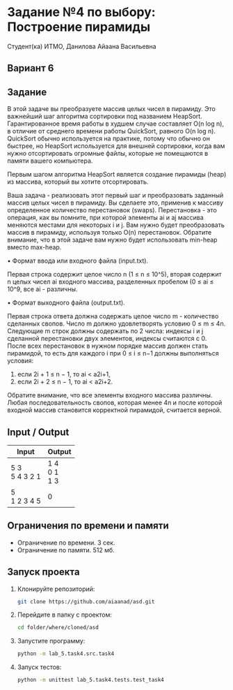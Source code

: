 # Задание №4 по выбору: Построение пирамиды
Студент(ка) ИТМО, Данилова Айаана Васильевна

## Вариант 6

## Задание 

В этой задаче вы преобразуете массив целых чисел в пирамиду. Это важнейший шаг алгоритма сортировки под названием HeapSort. Гарантированное время
работы в худшем случае составляет O(n log n), в отличие от среднего времени работы QuickSort, равного O(n log n). QuickSort обычно используется на
практике, потому что обычно он быстрее, но HeapSort используется для внешней сортировки, когда вам нужно отсортировать огромные файлы, которые не
помещаются в памяти вашего компьютера.

Первым шагом алгоритма HeapSort является создание пирамиды (heap) из
массива, который вы хотите отсортировать.

Ваша задача - реализовать этот первый шаг и преобразовать заданный массив целых чисел в пирамиду. Вы сделаете это, применив к массиву определенное
количество перестановок (swaps). Перестановка - это операция, как вы помните,
при которой элементы ai и aj массива меняются местами для некоторых i и j.
Вам нужно будет преобразовать массив в пирамиду, используя только O(n) перестановок. Обратите внимание, что в этой задаче вам нужно будет использовать
min-heap вместо max-heap.

• Формат ввода или входного файла (input.txt). 

Первая строка содержит
целое число n (1 ≤ n ≤ 10^5), вторая содержит n целых чисел ai входного
массива, разделенных пробелом (0 ≤ ai ≤ 10^9, все ai - различны.

• Формат выходного файла (output.txt). 

Первая строка ответа должна содержать целое число m - количество сделанных свопов. Число m должно
удовлетворять условию 0 ≤ m ≤ 4n. Следующие m строк должны содержать по 2 числа: индексы i и j сделанной перестановки двух элементов,
индексы считаются с 0. После всех перестановок в нужном порядке массив должен стать пирамидой, то есть для каждого i при 0 ≤ i ≤ n−1 должны
выполняться условия:
1. если 2i + 1 ≤ n − 1, то ai < a2i+1,
2. если 2i + 2 ≤ n − 1, то ai < a2i+2.

Обратите внимание, что все элементы входного массива различны. Любая
последовательность свопов, которая менее 4n и после которой входной массив становится корректной пирамидой, считается верной.

## Input / Output 

| Input               | Output                  |
|---------------------|-------------------------|
| 5 3 <br/> 5 4 3 2 1 | 1 4 <br/> 0 1 <br/> 1 3 |
| 5 <br/> 1 2 3 4 5   | 0                       |

## Ограничения по времени и памяти

- Ограничение по времени. 3 сек.
- Ограничение по памяти. 512 мб.


## Запуск проекта
1. Клонируйте репозиторий:
   ```bash
   git clone https://github.com/aiaanad/asd.git
   ```
2. Перейдите в папку с проектом:
   ```bash
   cd folder/where/cloned/asd
   ```
3. Запустите программу:
   ```bash
   python -m lab_5.task4.src.task4
   ```

4. Запуск тестов:
   ```bash
   python -m unittest lab_5.task4.tests.test_task4
   ```
